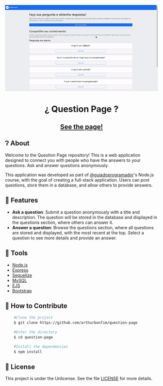 <img src="./public/img/page-gif.gif">

<h1 align='center'>¿ Question Page ?</h1>

<h2 align="center">
  <a href="http://206.189.231.170/">
    See the page!
  </a>
</h2>

## ❔ About

Welcome to the Question Page repository! This is a web application designed to connect you with people who have the answers to your questions. Ask and answer questions anonymously.

This application was developed as part of [@guiadoprogramador](https://www.udemy.com/course/formacao-nodejs/?couponCode=24T5MT100724)'s Node.js course, with the goal of creating a full-stack application. Users can post questions, store them in a database, and allow others to provide answers.

## 🔹 Features

- **Ask a question**: Submit a question anonymously with a title and description. The question will be stored in the database and displayed in the questions section, where others can answer it.
- **Answer a question**: Browse the questions section, where all questions are stored and displayed, with the most recent at the top. Select a question to see more details and provide an answer.

## 🔨 Tools

- [Node.js](https://nodejs.org/docs/latest/api/)
- [Express](https://expressjs.com/en/starter/installing.html)
- [Sequelize](https://sequelize.org/docs/v6/)
- [MySQL](https://dev.mysql.com/doc/)
- [EJS](https://ejs.co/#docs)
- [Bootstrap](https://getbootstrap.com/docs/5.0/getting-started/introduction/)

## 🔹 How to Contribute

```bash
    #Clone the project
    $ git clone https://github.com/arthurbonfim/question-page
```

```bash
    #Enter the directory
    $ cd question-page
```

```bash
    #Install the dependencies
    $ npm install
```

## 📜 License

This project is under the Unlicense. See the file [LICENSE](LICENSE.md) for more details.
